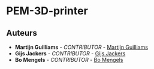 # PEM-3D-printer


## Auteurs
- **Martijn Guilliams** - _CONTRIBUTOR_ - [Martijn Guilliams](https://github.com/MartijnGuilliamsPXL)
- **Gijs Jackers** - _CONTRIBUTOR_ - [Gijs Jackers](https://github.com/GijsJackersPXL)
- **Bo Mengels** - _CONTRIBUTOR_ - [Bo Mengels](https://github.com/12003586)
